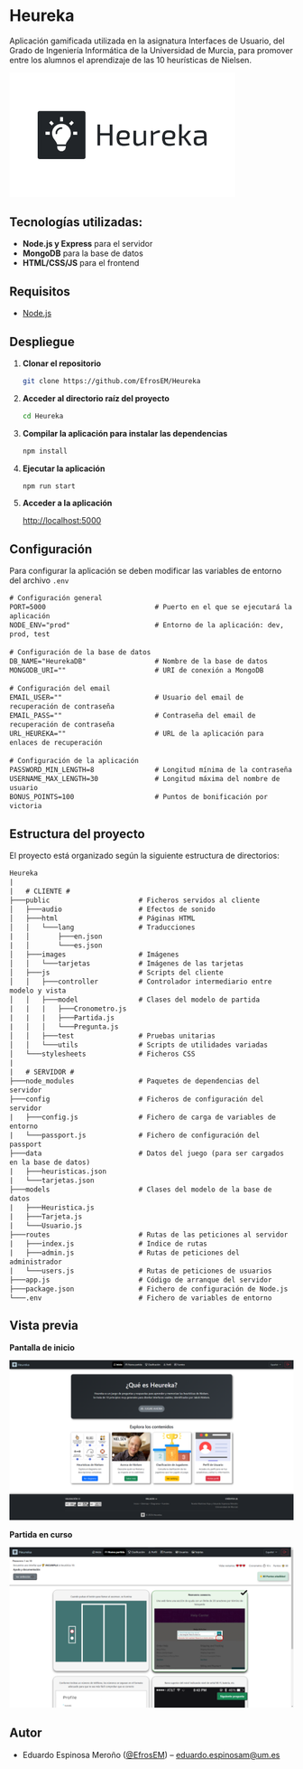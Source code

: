 # Heureka
Aplicación gamificada utilizada en la asignatura Interfaces de Usuario, del Grado de Ingeniería Informática de la Universidad de Murcia, para promover entre los alumnos el aprendizaje de las 10 heurísticas de Nielsen.

<img src="./public/images/logo.webp" alt="Logo" width="400"/>

## Tecnologías utilizadas:
- **Node.js y Express** para el servidor
- **MongoDB** para la base de datos
- **HTML/CSS/JS** para el frontend

## Requisitos

- [Node.js](https://nodejs.org/es)

## Despliegue 

1. **Clonar el repositorio**

    ```bash
   git clone https://github.com/EfrosEM/Heureka
   ```

2. **Acceder al directorio raíz del proyecto**

    ```bash
   cd Heureka
   ```

3. **Compilar la aplicación para instalar las dependencias**

    ```bash
   npm install
   ```

4. **Ejecutar la aplicación**
   
    ```bash
   npm run start
   ```

5. **Acceder a la aplicación**

    [http://localhost:5000](http://localhost:5000)

## Configuración

Para configurar la aplicación se deben modificar las variables  de entorno del archivo `.env`

```
# Configuración general
PORT=5000                           # Puerto en el que se ejecutará la aplicación
NODE_ENV="prod"                     # Entorno de la aplicación: dev, prod, test

# Configuración de la base de datos
DB_NAME="HeurekaDB"                 # Nombre de la base de datos
MONGODB_URI=""                      # URI de conexión a MongoDB

# Configuración del email
EMAIL_USER=""                       # Usuario del email de recuperación de contraseña
EMAIL_PASS=""                       # Contraseña del email de recuperación de contraseña
URL_HEUREKA=""                      # URL de la aplicación para enlaces de recuperación

# Configuración de la aplicación
PASSWORD_MIN_LENGTH=8               # Longitud mínima de la contraseña
USERNAME_MAX_LENGTH=30              # Longitud máxima del nombre de usuario
BONUS_POINTS=100                    # Puntos de bonificación por victoria
```

## Estructura del proyecto

El proyecto está organizado según la siguiente estructura de directorios:

```
Heureka
|  
|   # CLIENTE #
├───public                      # Ficheros servidos al cliente 
│   ├───audio                   # Efectos de sonido
│   ├───html                    # Páginas HTML
│   │   └───lang                # Traducciones
|   │       ├───en.json
|   │       └───es.json
│   ├───images                  # Imágenes
│   │   └───tarjetas            # Imágenes de las tarjetas
│   ├───js                      # Scripts del cliente
│   │   ├───controller          # Controlador intermediario entre modelo y vista
│   │   ├───model               # Clases del modelo de partida
|   |   |   ├───Cronometro.js
|   |   |   ├───Partida.js
|   │   │   └───Pregunta.js
│   │   ├───test                # Pruebas unitarias
│   │   └───utils               # Scripts de utilidades variadas
│   └───stylesheets             # Ficheros CSS
|   
|   # SERVIDOR #
├───node_modules                # Paquetes de dependencias del servidor
├───config                      # Ficheros de configuración del servidor
|   ├───config.js               # Fichero de carga de variables de entorno
|   └───passport.js             # Fichero de configuración del passport
├───data                        # Datos del juego (para ser cargados en la base de datos)
|   ├───heuristicas.json
|   └───tarjetas.json
├───models                      # Clases del modelo de la base de datos
|   ├───Heuristica.js
|   ├───Tarjeta.js
|   └───Usuario.js
├───routes                      # Rutas de las peticiones al servidor
|   ├───index.js                # Indice de rutas
|   ├───admin.js                # Rutas de peticiones del administrador
|   └───users.js                # Rutas de peticiones de usuarios
├───app.js                      # Código de arranque del servidor
├───package.json                # Fichero de configuración de Node.js
└───.env                        # Fichero de variables de entorno 

```

## Vista previa

**Pantalla de inicio**

<img src="./public/images/home.png" alt="Pantalla de inicio" width="600"/>


**Partida en curso**

<img src="./public/images/juego.png" alt="Partida en curso" width="600"/>


## Autor

- Eduardo Espinosa Meroño  ([@EfrosEM](https://github.com/EfrosEM)) – eduardo.espinosam@um.es